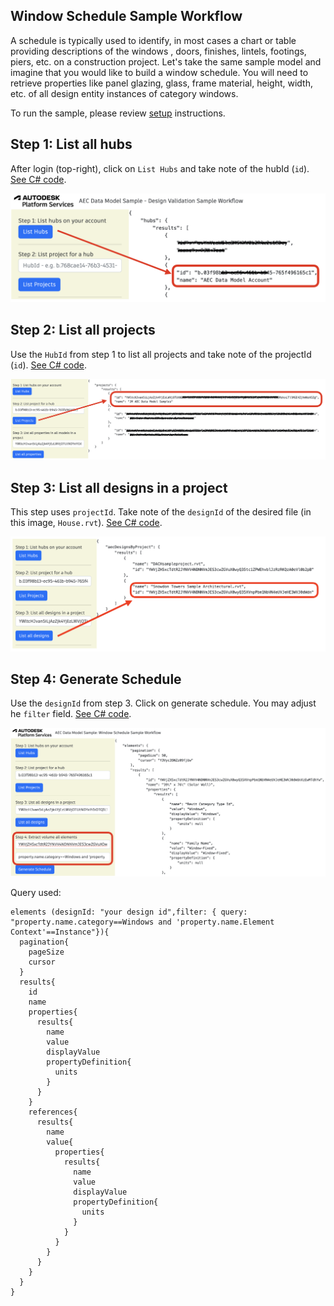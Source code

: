 ## Window Schedule Sample Workflow

A schedule is typically used to identify, in most cases a chart or table providing descriptions of the windows , doors, finishes, lintels, footings, piers, etc. on a construction project. Let's take the same sample model and imagine that you would like to build a window schedule. You will need to retrieve properties like panel glazing, glass, frame material, height, width, etc. of all design entity instances of category windows.

To run the sample, please review [setup](./README.md#SETUP) instructions.

## Step 1: List all hubs

After login (top-right), click on `List Hubs` and take note of the hubId (`id`). [See C# code](/Controllers/HubsProjects.cs). 

![Step 1](./images/hubs.png)

## Step 2: List all projects

Use the `HubId` from step 1 to list all projects and take note of the projectId (`id`). [See C# code](/Controllers/HubsProjects.cs). 

![Step 2](./images/projects.png)

## Step 3: List all designs in a project

This step uses `projectId`. Take note of the `designId` of the desired file (in this image, `House.rvt`). [See C# code](/Controllers/Designs.cs). 

![Step 3](./images/designs.png)

## Step 4: Generate Schedule

Use the `designId` from step 3. Click on generate schedule. You may adjust he `filter` field. [See C# code](/Controllers/Schedule.cs). 

![Step 3](./images/schedule.png)

Query used:

```
elements (designId: "your design id",filter: { query: "property.name.category==Windows and 'property.name.Element Context'==Instance"}){
  pagination{
    pageSize
    cursor
  }
  results{
    id
    name
    properties{
      results{
        name
        value
        displayValue
        propertyDefinition{
          units
        }
      }
    }
    references{
      results{
        name
        value{
          properties{
            results{
              name
              value
              displayValue
              propertyDefinition{
                units
              }
            }
          }
        }
      }
    }
  }
}
```

